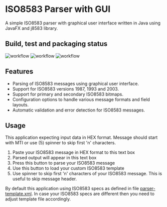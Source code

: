 # ISO8583 Parser with GUI

A simple ISO8583 parser with graphical user interface written in Java using JavaFX and j8583 library.

## Build, test and packaging status
![workflow](https://github.com/huckor/iso8583parser/actions/workflows/build-linux.yml/badge.svg)
![workflow](https://github.com/huckor/iso8583parser/actions/workflows/build-mac.yml/badge.svg)
![workflow](https://github.com/huckor/iso8583parser/actions/workflows/build-win.yml/badge.svg)

## Features

- Parsing of ISO8583 messages using graphical user interface.
- Support for ISO8583 versions 1987, 1993 and 2003.
- Support for primary and secondary ISO8583 bitmaps.
- Configuration options to handle various message formats and field layouts.
- Automatic validation and error detection for ISO8583 messages.

## Usage

This application expecting input data in HEX format. Message should start with MTI or use (5) spinner to skip first 'n' characters.

1. Paste your ISO8583 message in HEX format to this text box
2. Parsed output will appear in this text box
3. Press this button to parse your ISO8583 message
4. Use this button to load your custom ISO8583 template
5. Use spinner to skip first 'n' characters of your ISO8583 message. This is useful to skip message header.

By default this application using ISO8583 specs as defined in file [parser-template.xml](src/main/resources/com/huckor/isoparser/parser-template.xml).
In case your ISO8583 specs are different then you need to adjust template file accordingly.